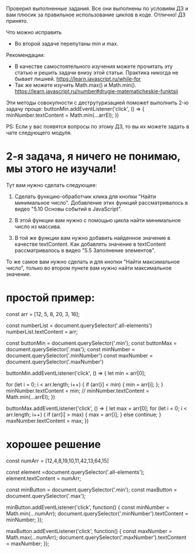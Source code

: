 Проверил выполненные задания. Все они выполнены по условиям ДЗ и вам плюсик за правильное использование циклов в коде. Отлично!
ДЗ принято.

Что можно исправить
- Во второй задаче перепутаны min и max.

Рекомендации:
- В качестве самостоятельного изучения можете прочитать эту статью и решить задачи внизу этой статьи. Практика никогда не бывает лишней.
https://learn.javascript.ru/while-for
- Так же можете изучить Math.max() и Math.min().
https://learn.javascript.ru/number#drugie-matematicheskie-funktsii

Эти методы совокупности с деструтуризацией поможет выполнить 2-ю задачу проще:
buttonMin.addEventListener('click', () => {
  minNumber.textContent = Math.min(...arrEl);
})


PS: Если у вас появятся вопросы по этому ДЗ, то вы их можете задать в чате следующего модуля.

# 2-я задача, я ничего не понимаю, мы этого не изучали!
Тут вам нужно сделать следующее:

1) Сделать функцию-обработчик клика для кнопки "Найти минимальное число". Добавление этих функций рассматривалось в видео "5.10 Основы событий в JavaScript".

2) В этой функции вам нужно с помощью цикла найти минимальное число из массива.

3) В той же функции вам нужно добавить найденное  значение в качестве textContent. Как добавлять значение в textContent рассматривалось в видео "5.5 Заполнение элементов".



То же самое вам нужно сделать и для кнопки "Найти максимальное число", только во втором пункте вам нужно найти максимальное значение.


# простой пример:
const arr = [12, 5, 8, 20, 3, 16];

const numberList = document.querySelector('.all-elements')
numberList.textContent = arr;

const buttonMin = document.querySelector('.min');
const buttonMax = document.querySelector('.max');
const minNumber = document.querySelector('.minNumber')
const maxNumber = document.querySelector('.maxNumber')

buttonMin.addEventListener('click', () => {
  let min = arr[0];

  for (let i = 0; i < arr.length; i++) {
      if (arr[i] < min) {
        min = arr[i];
      };
  }
  minNumber.textContent = min;
  // minNumber.textContent = Math.min(...arrEl);
})

buttonMax.addEventListener('click', () => {
  let max = arr[0];
  for (let i = 0; i < arr.length; i++) {
      if (arr[i] > max) {
        max = arr[i];
      } else continue;
  }
  maxNumber.textContent = max;
})

# хорошее решение
const numArr = [12,4,8,19,10,11,42,13,64,15]

const element =document.querySelector('.all-elements');
element.textContent = numArr;

const minButton = document.querySelector('.min');
const maxButton = document.querySelector('.max');

minButton.addEventListener('click', function() {
    const minNumber = Math.min(...numArr);
    document.querySelector('.minNumber').textContent = minNumber;
});


maxButton.addEventListener('click', function() {
    const maxNumber = Math.max(...numArr);
    document.querySelector('.maxNumber').textContent = maxNumber;
});
